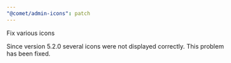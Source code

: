 ```yaml
---
"@comet/admin-icons": patch
---
```


Fix various icons

Since version 5.2.0 several icons were not displayed correctly. This problem has been fixed.
